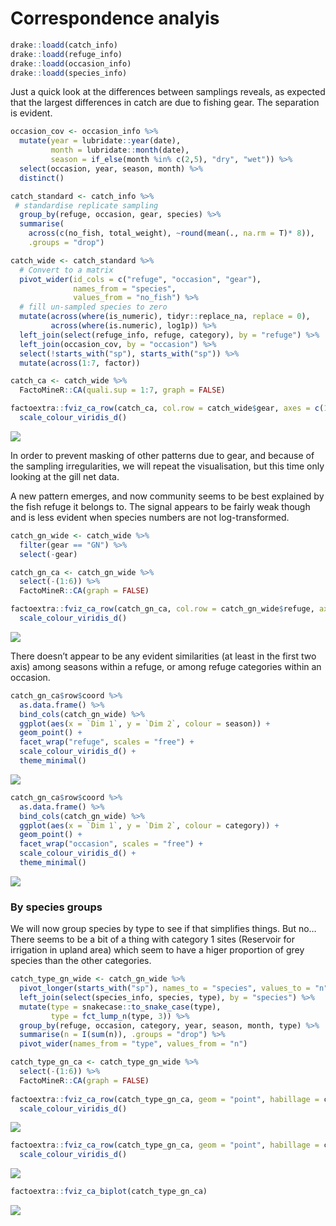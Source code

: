 Correspondence analyis
================

``` r
drake::loadd(catch_info)
drake::loadd(refuge_info)
drake::loadd(occasion_info)
drake::loadd(species_info)
```

Just a quick look at the differences between samplings reveals, as
expected that the largest differences in catch are due to fishing gear.
The separation is evident.

``` r
occasion_cov <- occasion_info %>%
  mutate(year = lubridate::year(date),
         month = lubridate::month(date), 
         season = if_else(month %in% c(2,5), "dry", "wet")) %>%
  select(occasion, year, season, month) %>%
  distinct()

catch_standard <- catch_info %>%
 # standardise replicate sampling
  group_by(refuge, occasion, gear, species) %>%
  summarise(
    across(c(no_fish, total_weight), ~round(mean(., na.rm = T)* 8)), 
    .groups = "drop")

catch_wide <- catch_standard %>%
  # Convert to a matrix
  pivot_wider(id_cols = c("refuge", "occasion", "gear"), 
              names_from = "species", 
              values_from = "no_fish") %>%
  # fill un-sampled species to zero
  mutate(across(where(is_numeric), tidyr::replace_na, replace = 0),
         across(where(is.numeric), log1p)) %>%
  left_join(select(refuge_info, refuge, category), by = "refuge") %>%
  left_join(occasion_cov, by = "occasion") %>%
  select(!starts_with("sp"), starts_with("sp")) %>%
  mutate(across(1:7, factor)) 

catch_ca <- catch_wide %>%
  FactoMineR::CA(quali.sup = 1:7, graph = FALSE)

factoextra::fviz_ca_row(catch_ca, col.row = catch_wide$gear, axes = c(1,2), geom = c("point")) +
  scale_colour_viridis_d() 
```

![](correspondence-analysis_files/figure-gfm/unnamed-chunk-1-1.png)<!-- -->

In order to prevent masking of other patterns due to gear, and because
of the sampling irregularities, we will repeat the visualisation, but
this time only looking at the gill net data.

A new pattern emerges, and now community seems to be best explained by
the fish refuge it belongs to. The signal appears to be fairly weak
though and is less evident when species numbers are not log-transformed.

``` r
catch_gn_wide <- catch_wide %>%
  filter(gear == "GN") %>%
  select(-gear)

catch_gn_ca <- catch_gn_wide %>%
  select(-(1:6)) %>%
  FactoMineR::CA(graph = FALSE)

factoextra::fviz_ca_row(catch_gn_ca, col.row = catch_gn_wide$refuge, axes = c(1,2), geom = c("point")) +
  scale_colour_viridis_d() 
```

![](correspondence-analysis_files/figure-gfm/unnamed-chunk-2-1.png)<!-- -->

There doesn’t appear to be any evident similarities (at least in the
first two axis) among seasons within a refuge, or among refuge
categories within an occasion.

``` r
catch_gn_ca$row$coord %>%
  as.data.frame() %>%
  bind_cols(catch_gn_wide) %>%
  ggplot(aes(x = `Dim 1`, y = `Dim 2`, colour = season)) +
  geom_point() +
  facet_wrap("refuge", scales = "free") +
  scale_colour_viridis_d() +
  theme_minimal()
```

![](correspondence-analysis_files/figure-gfm/unnamed-chunk-3-1.png)<!-- -->

``` r
catch_gn_ca$row$coord %>%
  as.data.frame() %>%
  bind_cols(catch_gn_wide) %>%
  ggplot(aes(x = `Dim 1`, y = `Dim 2`, colour = category)) +
  geom_point() +
  facet_wrap("occasion", scales = "free") +
  scale_colour_viridis_d() +
  theme_minimal()
```

![](correspondence-analysis_files/figure-gfm/unnamed-chunk-4-1.png)<!-- -->

### By species groups

We will now group species by type to see if that simplifies things. But
no… There seems to be a bit of a thing with category 1 sites (Reservoir
for irrigation in upland area) which seem to have a higer proportion of
grey species than the other categories.

``` r
catch_type_gn_wide <- catch_gn_wide %>%
  pivot_longer(starts_with("sp"), names_to = "species", values_to = "n") %>%
  left_join(select(species_info, species, type), by = "species") %>%
  mutate(type = snakecase::to_snake_case(type), 
         type = fct_lump_n(type, 3)) %>%
  group_by(refuge, occasion, category, year, season, month, type) %>%
  summarise(n = I(sum(n)), .groups = "drop") %>%
  pivot_wider(names_from = "type", values_from = "n")

catch_type_gn_ca <- catch_type_gn_wide %>%
  select(-(1:6)) %>%
  FactoMineR::CA(graph = FALSE)
  
factoextra::fviz_ca_row(catch_type_gn_ca, geom = "point", habillage = catch_gn_wide$category, addEllipses = T) +
  scale_colour_viridis_d() 
```

![](correspondence-analysis_files/figure-gfm/unnamed-chunk-5-1.png)<!-- -->

``` r
factoextra::fviz_ca_row(catch_type_gn_ca, geom = "point", habillage = catch_gn_wide$season, addEllipses = T) +
  scale_colour_viridis_d() 
```

![](correspondence-analysis_files/figure-gfm/unnamed-chunk-5-2.png)<!-- -->

``` r
factoextra::fviz_ca_biplot(catch_type_gn_ca)
```

![](correspondence-analysis_files/figure-gfm/unnamed-chunk-5-3.png)<!-- -->
